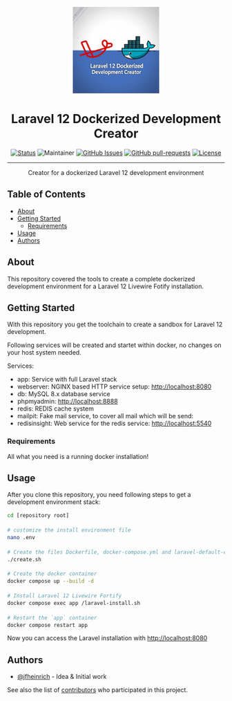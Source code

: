 <p align="center">
  <a href="" rel="noopener">
 <img width=200px height=200px src="./docs/laravel-12-dockerized-dev-creator.png" alt="Laravel 12 Dockerized Development Creator"></a>
</p>

<h1 align="center">Laravel 12 Dockerized Development Creator</h1>

<div align="center">

[![Status](https://img.shields.io/badge/status-active-success.svg)]()
![Maintainer](https://img.shields.io/badge/maintainer-@jfheinrich-blue)
[![GitHub Issues](https://img.shields.io/github/issues/jfheinrich-eu/laravel-dockerized-dev-creator.svg)](https://github.com/jfheinrich-eu/laravel-dockerized-dev-creator/issues)
[![GitHub pull-requests](https://img.shields.io/github/issues-pr/jfheinrich-eu/laravel-dockerized-dev-creator.svg)](https://GitHub.com/Naereen/StrapDown.js/pull/)
[![License](https://img.shields.io/badge/license-MIT-blue.svg)](/LICENSE)

</div>

---

<p align="center"> Creator for a dockerized Laravel 12 development environment
    <br>
</p>

<h2>Table of Contents</h2>

- [About](#about)
- [Getting Started](#getting-started)
  - [Requirements](#requirements)
- [Usage](#usage)
- [Authors](#authors)



## About

This repository covered the tools to create a complete dockerized development environment for a Laravel 12 Livewire Fotify installation.

## Getting Started

With this repository you get the toolchain to create a sandbox for Laravel 12 development.

Following services will be created and startet within docker, no changes on your host system needed.

Services:

- app: Service with full Laravel stack
- webserver: NGINX based HTTP service setup: [http://localhost:8080](http://localhost:8080)
- db: MySQL 8.x database service
- phpmyadmin: [http://localhost:8888](http://localhost:8888)
- redis: REDIS cache system
- mailpit: Fake mail service, to cover all mail which will be send: [](http://localhost:8825)
- redisinsight: Web service for the redis service: [http://localhost:5540](http://localhost:5540)

### Requirements

All what you need is a running docker installation!

## Usage

After you clone this repository, you need following steps to get a development environment stack:

```bash
cd [repository root]

# customize the install environment file
nano .env

# Create the files Dockerfile, docker-compose.yml and laravel-default-env
./create.sh

# Create the docker container
docker compose up --build -d

# Install Laravel 12 Livewire Fortify
docker compose exec app /laravel-install.sh

# Restart the `app` container
docker compose restart app
```

Now you can access the Laravel installation with [http://localhost:8080](http://localhost:8080)

## Authors

- [@jfheinrich](https://github.com/jfheinrich) - Idea & Initial work

See also the list of [contributors](https://github.com/jfheinrich-eu/laravel-dockerized-dev-creator/contributors) who participated in this project.
